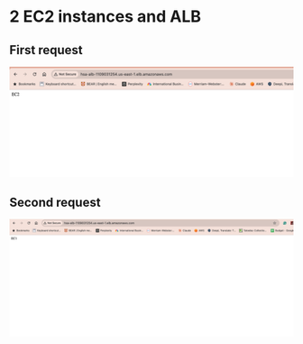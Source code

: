 # 2 EC2 instances and ALB

## First request
![img.png](img.png)

## Second request
![img_1.png](img_1.png)